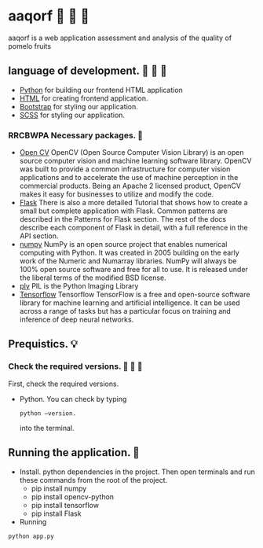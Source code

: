 # aaqorf :crystal_ball: :crystal_ball:	:crystal_ball:
aaqorf  is a web application assessment and analysis of the quality of pomelo fruits

## language of development. :balloon: :balloon: :balloon:
- [Python](https://www.python.org) for building our frontend HTML application
- [HTML](https://html.com) for creating frontend application.
- [Bootstrap](https://getbootstrap.com) for styling our application.
- [SCSS](https://sass-lang.com/)  for styling our application.

### RRCBWPA Necessary packages. :gem:
- [Open CV](https://opencv.org/) OpenCV (Open Source Computer Vision Library) is an open source computer vision and machine learning software library. OpenCV was built to provide a common infrastructure for computer vision applications and to accelerate the use of machine perception in the commercial products. Being an Apache 2 licensed product, OpenCV makes it easy for businesses to utilize and modify the code.
- [Flask](https://flask.palletsprojects.com/) There is also a more detailed Tutorial that shows how to create a small but complete application with Flask. Common patterns are described in the Patterns for Flask section. The rest of the docs describe each component of Flask in detail, with a full reference in the API section.
- [numpy](https://numpy.org) NumPy is an open source project that enables numerical computing with Python. It was created in 2005 building on the early work of the Numeric and Numarray libraries. NumPy will always be 100% open source software and free for all to use. It is released under the liberal terms of the modified BSD license.
- [ply](https://pillow.readthedocs.io) PIL is the Python Imaging Library
- [Tensorflow](https://www.tensorflow.org/) Tensorflow TensorFlow is a free and open-source software library for machine learning and artificial intelligence. It can be used across a range of tasks but has a particular focus on training and inference of deep neural networks.

## Prequistics. :bulb:
### Check the required versions. :pushpin: :pushpin: :pushpin:
First, check the required versions.

- Python.
  You can check by typing
  ```
  python –version.
  ```
  into the terminal.

## Running the application. :mag_right:
- Install.
  python dependencies in the project. Then open terminals and run these commands from the root of the project.
  - pip install numpy
  - pip install opencv-python
  - pip install tensorflow
  - pip install Flask
 - Running
  ```
  python app.py
